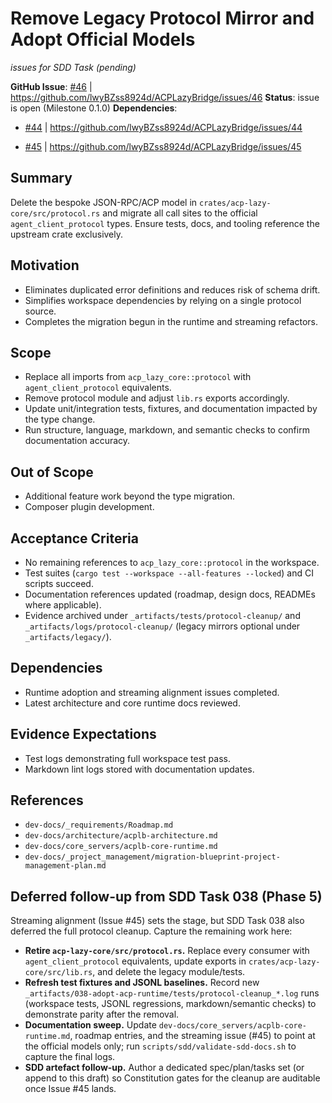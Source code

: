 # Remove Legacy Protocol Mirror and Adopt Official Models

_issues for SDD Task (pending)_

**GitHub Issue**: [#46](dev-docs/_issues_drafts/open/#46-protocol-cleanup-official-models.md) | <https://github.com/lwyBZss8924d/ACPLazyBridge/issues/46>
**Status**: issue is open (Milestone 0.1.0)
**Dependencies**:

- [#44](dev-docs/_issues_drafts/open/#44-runtime-adoption-core-loop.md) | <https://github.com/lwyBZss8924d/ACPLazyBridge/issues/44>

- [#45](dev-docs/_issues_drafts/open/#45-streaming-alignment-session-notifications.md) | <https://github.com/lwyBZss8924d/ACPLazyBridge/issues/45>

## Summary

Delete the bespoke JSON-RPC/ACP model in `crates/acp-lazy-core/src/protocol.rs` and migrate all call sites to the official `agent_client_protocol` types. Ensure tests, docs, and tooling reference the upstream crate exclusively.

## Motivation

- Eliminates duplicated error definitions and reduces risk of schema drift.
- Simplifies workspace dependencies by relying on a single protocol source.
- Completes the migration begun in the runtime and streaming refactors.

## Scope

- Replace all imports from `acp_lazy_core::protocol` with `agent_client_protocol` equivalents.
- Remove protocol module and adjust `lib.rs` exports accordingly.
- Update unit/integration tests, fixtures, and documentation impacted by the type change.
- Run structure, language, markdown, and semantic checks to confirm documentation accuracy.

## Out of Scope

- Additional feature work beyond the type migration.
- Composer plugin development.

## Acceptance Criteria

- No remaining references to `acp_lazy_core::protocol` in the workspace.
- Test suites (`cargo test --workspace --all-features --locked`) and CI scripts succeed.
- Documentation references updated (roadmap, design docs, READMEs where applicable).
- Evidence archived under `_artifacts/tests/protocol-cleanup/` and `_artifacts/logs/protocol-cleanup/` (legacy mirrors optional under `_artifacts/legacy/`).

## Dependencies

- Runtime adoption and streaming alignment issues completed.
- Latest architecture and core runtime docs reviewed.

## Evidence Expectations

- Test logs demonstrating full workspace test pass.
- Markdown lint logs stored with documentation updates.

## References

- `dev-docs/_requirements/Roadmap.md`
- `dev-docs/architecture/acplb-architecture.md`
- `dev-docs/core_servers/acplb-core-runtime.md`
- `dev-docs/_project_management/migration-blueprint-project-management-plan.md`

## Deferred follow-up from SDD Task 038 (Phase 5)

Streaming alignment (Issue #45) sets the stage, but SDD Task 038 also deferred the full protocol cleanup. Capture the remaining work here:

- **Retire `acp-lazy-core/src/protocol.rs`.** Replace every consumer with `agent_client_protocol` equivalents, update exports in `crates/acp-lazy-core/src/lib.rs`, and delete the legacy module/tests.
- **Refresh test fixtures and JSONL baselines.** Record new `_artifacts/038-adopt-acp-runtime/tests/protocol-cleanup_*.log` runs (workspace tests, JSONL regressions, markdown/semantic checks) to demonstrate parity after the removal.
- **Documentation sweep.** Update `dev-docs/core_servers/acplb-core-runtime.md`, roadmap entries, and the streaming issue (#45) to point at the official models only; run `scripts/sdd/validate-sdd-docs.sh` to capture the final logs.
- **SDD artefact follow-up.** Author a dedicated spec/plan/tasks set (or append to this draft) so Constitution gates for the cleanup are auditable once Issue #45 lands.

